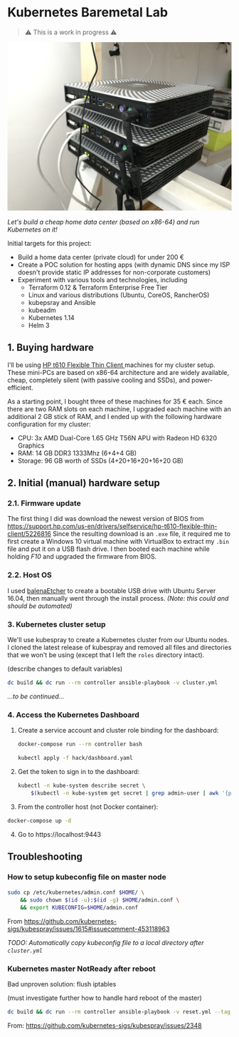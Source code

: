 # Kubernetes Baremetal Lab

> ⚠️ This is a work in progress ⚠️

![HP Thin Flexible Client t610 Home Data Center](/assets/hardware-002.jpeg)

*Let's build a cheap home data center (based on x86-64) and run Kubernetes on it!*

Initial targets for this project:

- Build a home data center (private cloud) for under 200 €
- Create a POC solution for hosting apps (with dynamic DNS since my ISP doesn't provide static IP addresses for non-corporate customers)
- Experiment with various tools and technologies, including
    - Terraform 0.12 & Terraform Enterprise Free Tier
    - Linux and various distributions (Ubuntu, CoreOS, RancherOS)
    - kubepsray and Ansible
    - kubeadm
    - Kubernetes 1.14
    - Helm 3

## 1. Buying hardware

I'll be using [HP t610 Flexible Thin Client ](https://support.hp.com/si-en/document/c03235347) machines for my cluster setup. These mini-PCs are based on x86-64 architecture and are widely available, cheap, completely silent (with passive cooling and SSDs), and power-efficient.

As a starting point, I bought three of these machines for 35 € each. Since there are two RAM slots on each machine, I upgraded each machine with an additional 2 GB stick of RAM, and I ended up with the following hardware configuration for my cluster:

- CPU: 3x AMD Dual-Core 1.65 GHz T56N APU with Radeon HD 6320 Graphics
- RAM: 14 GB DDR3 1333Mhz (6+4+4 GB)
- Storage: 96 GB worth of SSDs (4+20+16+20+16+20 GB)

## 2. Initial (manual) hardware setup

### 2.1. Firmware update

The first thing I did was download the newest version of BIOS from https://support.hp.com/us-en/drivers/selfservice/hp-t610-flexible-thin-client/5226816 Since the resulting download is an `.exe` file, it required me to first create a Windows 10 virtual machine with VirtualBox to extract my `.bin` file and put it on a USB flash drive. I then booted each machine while holding *F10* and upgraded the firmware from BIOS.

### 2.2. Host OS

I used [balenaEtcher](https://github.com/balena-io/etcher) to create a bootable USB drive with Ubuntu Server 16.04, then manually went through the install process. *(Note: this could and should be automated)*

### 3. Kubernetes cluster setup

We'll use kubespray to create a Kubernetes cluster from our Ubuntu nodes. I cloned the latest release of kubespray and removed all files and directories that we won't be using (except that I left the `roles` directory intact).

(describe changes to default variables)

```sh
dc build && dc run --rm controller ansible-playbook -v cluster.yml
```

*...to be continued...*

### 4. Access the Kubernetes Dashboard

1. Create a service account and cluster role binding for the dashboard:
    ```sh
    docker-compose run --rm controller bash
    ```
    ```sh
    kubectl apply -f hack/dashboard.yaml
    ```
2. Get the token to sign in to the dashboard:
    ```sh
    kubectl -n kube-system describe secret \
        $(kubectl -n kube-system get secret | grep admin-user | awk '{print $1}')
    ```
3. From the controller host (not Docker container):
```sh
docker-compose up -d
```

4. Go to https://localhost:9443

## Troubleshooting

### How to setup kubeconfig file on master node

```sh
sudo cp /etc/kubernetes/admin.conf $HOME/ \
    && sudo chown $(id -u):$(id -g) $HOME/admin.conf \
    && export KUBECONFIG=$HOME/admin.conf
```

From https://github.com/kubernetes-sigs/kubespray/issues/1615#issuecomment-453118963

*TODO: Automatically copy kubeconfig file to a local directory after `cluster.yml`*

### Kubernetes master NotReady after reboot

Bad unproven solution: flush iptables

(must investigate further how to handle hard reboot of the master)

```sh
dc build && dc run --rm controller ansible-playbook -v reset.yml --tag iptables -l master-node
```
From: https://github.com/kubernetes-sigs/kubespray/issues/2348
